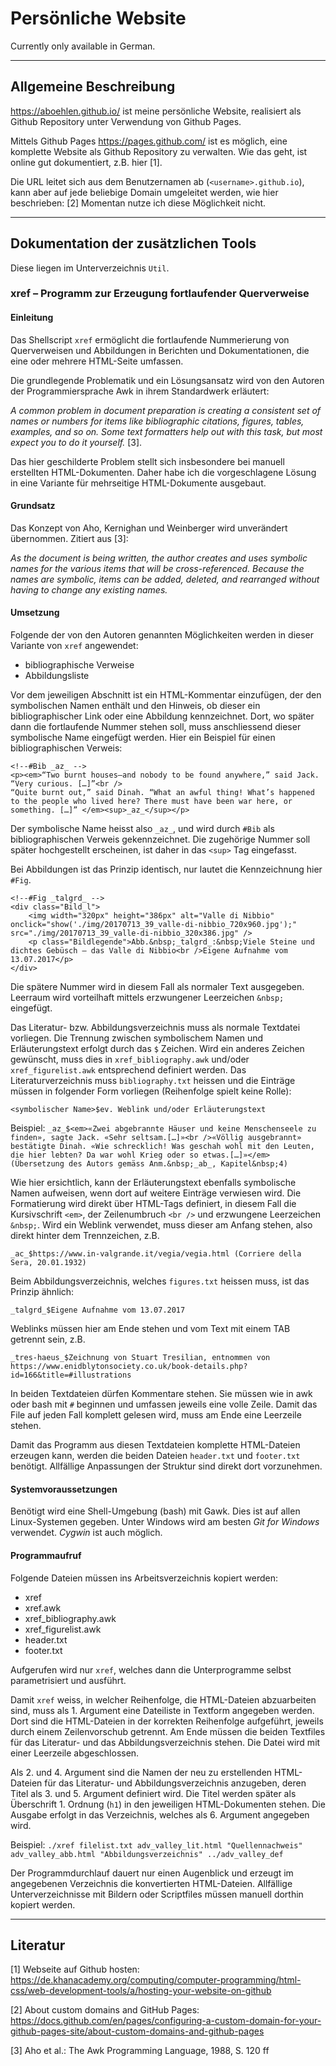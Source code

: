 # Persönliche Website

Currently only available in German.

***

## Allgemeine Beschreibung

https://aboehlen.github.io/ ist meine persönliche Website, realisiert als Github Repository unter Verwendung von Github Pages.

Mittels Github Pages https://pages.github.com/ ist es möglich, eine komplette Website als Github Repository zu verwalten. Wie das geht, ist online gut dokumentiert, z.B. hier \[1\].

Die URL leitet sich aus dem Benutzernamen ab (`<username>.github.io`), kann aber auf jede beliebige Domain umgeleitet werden, wie hier beschrieben: \[2\] Momentan nutze ich diese Möglichkeit nicht.

***

## Dokumentation der zusätzlichen Tools

Diese liegen im Unterverzeichnis `Util`.

### xref – Programm zur Erzeugung fortlaufender Querverweise

#### Einleitung

Das Shellscript `xref` ermöglicht die fortlaufende Nummerierung von Querverweisen und Abbildungen in Berichten und Dokumentationen, die eine oder mehrere HTML-Seite umfassen.

Die grundlegende Problematik und ein Lösungsansatz wird von den Autoren der Programmiersprache Awk in ihrem Standardwerk erläutert:

*A common problem in document preparation is creating a consistent set of names or numbers for items like bibliographic citations, figures, tables, examples, and so on. Some text formatters help out with this task, but most expect you to do it yourself.* \[3\].

Das hier geschilderte Problem stellt sich insbesondere bei manuell erstellten HTML-Dokumenten. Daher habe ich die vorgeschlagene Lösung in eine Variante für mehrseitige HTML-Dokumente ausgebaut.

#### Grundsatz

Das Konzept von Aho, Kernighan und Weinberger wird unverändert übernommen. Zitiert aus \[3\]:

*As the document is being written, the author creates and uses symbolic names for the various items that will be cross-referenced. Because the names are symbolic, items can be added, deleted, and rearranged without having to change any existing names.*

#### Umsetzung

Folgende der von den Autoren genannten Möglichkeiten werden in dieser Variante von `xref` angewendet:
- bibliographische Verweise
- Abbildungsliste

Vor dem jeweiligen Abschnitt ist ein HTML-Kommentar einzufügen, der den symbolischen Namen enthält und den Hinweis, ob dieser ein bibliographischer Link oder eine Abbildung kennzeichnet. Dort, wo später dann die fortlaufende Nummer stehen soll, muss anschliessend dieser symbolische Name eingefügt werden. Hier ein Beispiel für einen bibliographischen Verweis:

	<!--#Bib _az_ -->
	<p><em>“Two burnt houses—and nobody to be found anywhere,” said Jack. “Very curious. […]”<br />
	“Quite burnt out,” said Dinah. “What an awful thing! What’s happened to the people who lived here? There must have been war here, or something. […]” </em><sup>_az_</sup></p>

Der symbolische Name heisst also `_az_`, und wird durch `#Bib` als bibliographischen Verweis gekennzeichnet. Die zugehörige Nummer soll später hochgestellt erscheinen, ist daher in das `<sup>` Tag eingefasst.

Bei Abbildungen ist das Prinzip identisch, nur lautet die Kennzeichnung hier `#Fig`.

	<!--#Fig _talgrd_ -->
	<div class="Bild_l">
	    <img width="320px" height="386px" alt="Valle di Nibbio" onclick="show('./img/20170713_39_valle-di-nibbio_720x960.jpg');" src="./img/20170713_39_valle-di-nibbio_320x386.jpg" />
	    <p class="Bildlegende">Abb.&nbsp;_talgrd_:&nbsp;Viele Steine und dichtes Gebüsch – das Valle di Nibbio<br />Eigene Aufnahme vom 13.07.2017</p>
	</div>

Die spätere Nummer wird in diesem Fall als normaler Text ausgegeben. Leerraum wird vorteilhaft mittels erzwungener Leerzeichen `&nbsp;` eingefügt. 

Das Literatur- bzw. Abbildungsverzeichnis muss als normale Textdatei vorliegen. Die Trennung zwischen symbolischem Namen und Erläuterungstext erfolgt durch das `$` Zeichen. Wird ein anderes Zeichen gewünscht, muss dies in `xref_bibliography.awk` und/oder `xref_figurelist.awk` entsprechend definiert werden.
Das Literaturverzeichnis muss `bibliography.txt` heissen und die Einträge müssen in folgender Form vorliegen (Reihenfolge spielt keine Rolle):

`<symbolischer Name>$ev. Weblink und/oder Erläuterungstext`

Beispiel:
`_az_$<em>«Zwei abgebrannte Häuser und keine Menschenseele zu finden», sagte Jack. «Sehr seltsam.[…]»<br />«Völlig ausgebrannt» bestätigte Dinah. «Wie schrecklich! Was geschah wohl mit den Leuten, die hier lebten? Da war wohl Krieg oder so etwas.[…]»</em> (Übersetzung des Autors gemäss Anm.&nbsp;_ab_, Kapitel&nbsp;4)`

Wie hier ersichtlich, kann der Erläuterungstext ebenfalls symbolische Namen aufweisen, wenn dort auf weitere Einträge verwiesen wird. Die Formatierung wird direkt über HTML-Tags definiert, in diesem Fall die Kursivschrift `<em>`, der Zeilenumbruch `<br />` und erzwungene Leerzeichen `&nbsp;`. Wird ein Weblink verwendet, muss dieser am Anfang stehen, also direkt hinter dem Trennzeichen, z.B.

`_ac_$https://www.in-valgrande.it/vegia/vegia.html (Corriere della Sera, 20.01.1932)`

Beim Abbildungsverzeichnis, welches `figures.txt` heissen muss, ist das Prinzip ähnlich:

`_talgrd_$Eigene Aufnahme vom 13.07.2017`

Weblinks müssen hier am Ende stehen und vom Text mit einem TAB getrennt sein, z.B.

`_tres-haeus_$Zeichnung von Stuart Tresilian, entnommen von	https://www.enidblytonsociety.co.uk/book-details.php?id=166&title=#illustrations`

In beiden Textdateien dürfen Kommentare stehen. Sie müssen wie in awk oder bash mit `#` beginnen und umfassen jeweils eine volle Zeile. Damit das File auf jeden Fall komplett gelesen wird, muss am Ende eine Leerzeile stehen.

Damit das Programm aus diesen Textdateien komplette HTML-Dateien erzeugen kann, werden die beiden Dateien `header.txt` und `footer.txt` benötigt. Allfällige Anpassungen der Struktur sind direkt dort vorzunehmen.

#### Systemvoraussetzungen

Benötigt wird eine Shell-Umgebung (bash) mit Gawk. Dies ist auf allen Linux-Systemen gegeben. Unter Windows wird am besten *Git for Windows* verwendet. *Cygwin* ist auch möglich.

#### Programmaufruf

Folgende Dateien müssen ins Arbeitsverzeichnis kopiert werden:

- xref
- xref.awk
- xref_bibliography.awk
- xref_figurelist.awk
- header.txt
- footer.txt

Aufgerufen wird nur `xref`, welches dann die Unterprogramme selbst parametrisiert und ausführt.

Damit `xref` weiss, in welcher Reihenfolge, die HTML-Dateien abzuarbeiten sind, muss als 1. Argument eine Dateiliste in Textform angegeben werden. Dort sind die HTML-Dateien in der korrekten Reihenfolge aufgeführt, jeweils durch einem Zeilenvorschub getrennt. Am Ende müssen die beiden Textfiles für das Literatur- und das Abbildungsverzeichnis stehen. Die Datei wird mit einer Leerzeile abgeschlossen.

Als 2. und 4. Argument sind die Namen der neu zu erstellenden HTML-Dateien für das Literatur- und Abbildungsverzeichnis anzugeben, deren Titel als 3. und 5. Argument definiert wird. Die Titel werden später als Überschrift 1. Ordnung (`h1`) in den jeweiligen HTML-Dokumenten stehen. Die Ausgabe erfolgt in das Verzeichnis, welches als 6. Argument angegeben wird.

Beispiel: `./xref filelist.txt adv_valley_lit.html "Quellennachweis" adv_valley_abb.html "Abbildungsverzeichnis" ../adv_valley_def`

Der Programmdurchlauf dauert nur einen Augenblick und erzeugt im angegebenen Verzeichnis die konvertierten HTML-Dateien. Allfällige Unterverzeichnisse mit Bildern oder Scriptfiles müssen manuell dorthin kopiert werden.

***

## Literatur
\[1\] Webseite auf Github hosten: https://de.khanacademy.org/computing/computer-programming/html-css/web-development-tools/a/hosting-your-website-on-github

\[2\] About custom domains and GitHub Pages: https://docs.github.com/en/pages/configuring-a-custom-domain-for-your-github-pages-site/about-custom-domains-and-github-pages

\[3\] Aho et al.: The Awk Programming Language, 1988, S. 120 ff

